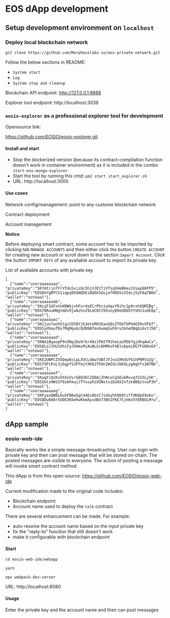 # EOS dApp development

## Setup development environment on `localhost`

### Deploy local blockchain network

`git clone https://github.com/Morpheuslabs-io/eos-private-network.git`

Follow the below sections in README:
  - `System start`
  - `Log`
  - `System stop and cleanup`

Blockchain API endpoint: http://127.0.0.1:8888

Explorer tool endpoint: http://localhost:3039

### `eosio-explorer` as a professional explorer tool for development

Opensource link:

https://github.com/EOSIO/eosio-explorer.git

#### Install and start

  - Stop the dockerized version (because its contract-compilation function doesn't work in container environment) as it is included in the combo `start-eos-mongo-explorer`
  - Start the tool by running this cmd: `pm2 start start_explorer.sh`
  - URL: http://localhost:3000

#### Use cases

Network config/management: point to any custome blockchain network

Contract deployment

Account management

**Notice**

Before deploying smart contract, some account has to be imported by clicking tab `MANAGE ACCOUNTS` and then either click the button `CREATE ACCOUNT` for creating new account or scroll down to the section `Import Account`. Click the button `IMPORT KEYS` of any available account to import its private key.

List of available accounts with private key

```
[
  {"name":"useraaaaaaaa", "privateKey":"5K7mtrinTFrVTduSxizUc5hjXJEtTjVTsqSHeBHes1Viep86FP5", "publicKey":"EOS6kYgMTCh1iqpq9XGNQbEi8Q6k5GujefN9DSs55dcjVyFAq7B6b", "wallet":"notewal"},
  {"name":"useraaaaaaab", "privateKey":"5KLqT1UFxVnKRWkjvhFur4sECrPhciuUqsYRihc1p9rxhXQMZBg", "publicKey":"EOS78RuuHNgtmDv9jwAzhxZ9LmC6F295snyQ9eUDQ5YtVHJ1udE6p", "wallet":"notewal"},
  {"name":"useraaaaaaac", "privateKey":"5K2jun7wohStgiCDSDYjk3eteRH1KaxUQsZTEmTGPH4GS9vVFb7", "publicKey":"EOS5yd9aufDv7MqMquGcQdD6Bfmv6umqSuh9ru3kheDBqbi6vtJ58", "wallet":"notewal"},
  {"name":"useraaaaaaad", "privateKey":"5KNm1BgaopP9n5NqJDo9rbr49zJFWJTMJheLoLM5b7gjdhqAwCx", "publicKey":"EOS8LoJJUU3dhiFyJ5HmsMiAuNLGc6HMkxF4Etx6pxLRG7FU89x6X", "wallet":"notewal"},
  {"name":"useraaaaaaae", "privateKey":"5KE2UNPCZX5QepKcLpLXVCLdAw7dBfJFJnuCHhXUf61hPRMtUZg", "publicKey":"EOS7XPiPuL3jbgpfS3FFmjtXK62Th9n2WZdvJb6XLygAghfx1W7Nb", "wallet":"notewal"},
  {"name":"useraaaaaaaf", "privateKey":"5KaqYiQzKsXXXxVvrG8Q3ECZdQAj2hNcvCgGEubRvvq7CU3LySK", "publicKey":"EOS5btzHW33f9zbhkwjJTYsoyRzXUNstx1Da9X2nTzk8BQztxoP3H", "wallet":"notewal"},
  {"name":"useraaaaaaag", "privateKey":"5KFyaxQW8L6uXFB6wSgC44EsAbzC7ideyhhQ68tiYfdKQp69xKo", "publicKey":"EOS8Du668rSVDE3KkmhwKkmAyxdBd73B51FKE7SjkKe5YERBULMrw", "wallet":"notewal"}
]
```

## dApp sample

### eosio-web-ide

Basically works like a simple message-broadcasting. User can login with private key and then can post message that will be stored on-chain. The posted messages are visible to everyone.
The action of posting a message will invoke smart contract method.

This dApp is from this open-source: https://github.com/EOSIO/eosio-web-ide

Current modification made to the original code includes:
  - Blockchain endpoint
  - Account name used to deploy the `talk` contract

There are several enhancement can be made. For example:

  - auto-resolve the account name based on the input private key
  - fix the "reply-to" function that still doesn't work
  - make it configurable with blockchain endpoint

#### Start

```
cd eosio-web-ide/webapp

yarn

npx webpack-dev-server
```

URL: http://localhost:8080

#### Usage

Enter the private key and the account name and then can post messages



